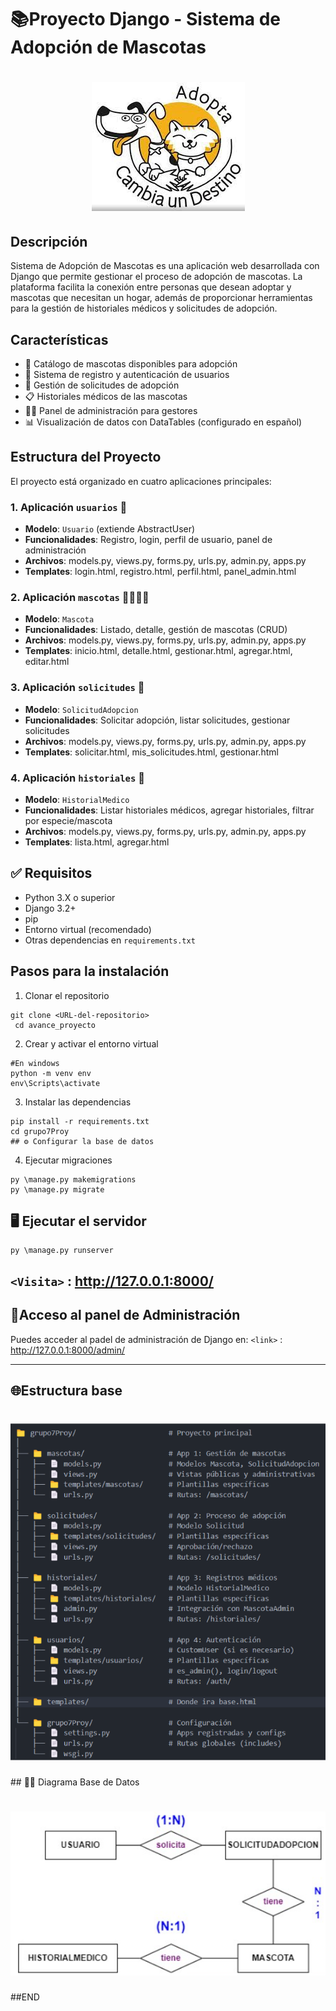 # 📚Proyecto Django - Sistema de Adopción de Mascotas 
<h1 align = "center">
  <img src="static/img/adopta.jpeg">
</h1>

## Descripción

Sistema de Adopción de Mascotas es una aplicación web desarrollada con Django que permite gestionar el proceso de adopción de mascotas. La plataforma facilita la conexión entre personas que desean adoptar y mascotas que necesitan un hogar, además de proporcionar herramientas para la gestión de historiales médicos y solicitudes de adopción.

## Características

- 🐾 Catálogo de mascotas disponibles para adopción
- 👤 Sistema de registro y autenticación de usuarios
- 📝 Gestión de solicitudes de adopción
- 📋 Historiales médicos de las mascotas
- 👨‍💼 Panel de administración para gestores
- 📊 Visualización de datos con DataTables (configurado en español)

## Estructura del Proyecto

El proyecto está organizado en cuatro aplicaciones principales:

### 1. Aplicación `usuarios` 👤

- **Modelo**: `Usuario` (extiende AbstractUser)
- **Funcionalidades**: Registro, login, perfil de usuario, panel de administración
- **Archivos**: models.py, views.py, forms.py, urls.py, admin.py, apps.py
- **Templates**: login.html, registro.html, perfil.html, panel_admin.html

### 2. Aplicación `mascotas` 🐶🐱🐹🐰

- **Modelo**: `Mascota`
- **Funcionalidades**: Listado, detalle, gestión de mascotas (CRUD)
- **Archivos**: models.py, views.py, forms.py, urls.py, admin.py, apps.py
- **Templates**: inicio.html, detalle.html, gestionar.html, agregar.html, editar.html

### 3. Aplicación `solicitudes`  📩

- **Modelo**: `SolicitudAdopcion`
- **Funcionalidades**: Solicitar adopción, listar solicitudes, gestionar solicitudes
- **Archivos**: models.py, views.py, forms.py, urls.py, admin.py, apps.py
- **Templates**: solicitar.html, mis_solicitudes.html, gestionar.html

### 4. Aplicación `historiales` 📂

- **Modelo**: `HistorialMedico`
- **Funcionalidades**: Listar historiales médicos, agregar historiales, filtrar por especie/mascota
- **Archivos**: models.py, views.py, forms.py, urls.py, admin.py, apps.py
- **Templates**: lista.html, agregar.html


## ✅ Requisitos

- Python 3.X o superior
- Django 3.2+
- pip
- Entorno virtual (recomendado)
- Otras dependencias en `requirements.txt`

## Pasos para la instalación

1. Clonar el repositorio
```
git clone <URL-del-repositorio>
 cd avance_proyecto
 ```
2. Crear y activar el entorno virtual
```
#En windows
python -m venv env
env\Scripts\activate

```
3. Instalar las dependencias
```
pip install -r requirements.txt
cd grupo7Proy
## ⚙️ Configurar la base de datos
```
4. Ejecutar migraciones
```  
py \manage.py makemigrations  
py \manage.py migrate

 ```
## 🖥️ Ejecutar el servidor
```  
py \manage.py runserver
```
`<Visita>` : <http://127.0.0.1:8000/>
---
## 🔐Acceso al panel de Administración
Puedes acceder al padel de administración de Django en:
`<link>` : http://127.0.0.1:8000/admin/

---
## 🌐Estructura base
<h1 align = "center">
  <img src="static/img/estructura.png">
</h1>
## ⛓️‍💥 Diagrama Base de Datos
<h1 align = "center">
  <img src="static/img/diagramaBD.png">
</h1>

##END
